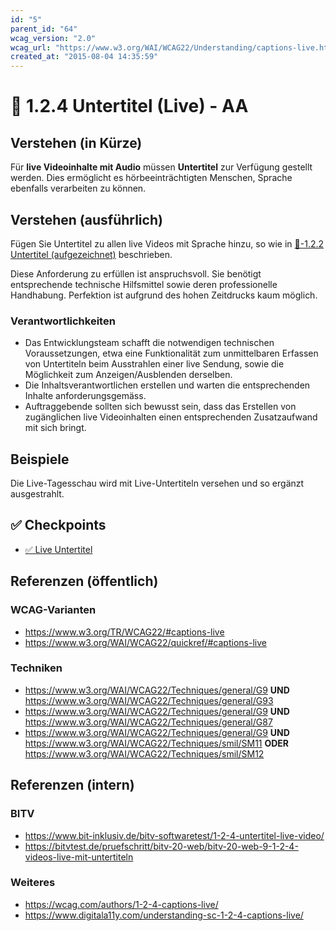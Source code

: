 ```yaml
---
id: "5"
parent_id: "64"
wcag_version: "2.0"
wcag_url: "https://www.w3.org/WAI/WCAG22/Understanding/captions-live.html"
created_at: "2015-08-04 14:35:59"
---
```


# 📜 1.2.4 Untertitel (Live) - AA

## Verstehen (in Kürze)

Für **live Videoinhalte mit Audio** müssen **Untertitel** zur Verfügung gestellt werden. Dies ermöglicht es hörbeeinträchtigten Menschen, Sprache ebenfalls verarbeiten zu können.

## Verstehen (ausführlich)

Fügen Sie Untertitel zu allen live Videos mit Sprache hinzu, so wie in [📜-1.2.2 Untertitel (aufgezeichnet)](/de/wcag/1.2.2-untertitel-aufgezeichnet) beschrieben.

Diese Anforderung zu erfüllen ist anspruchsvoll. Sie benötigt entsprechende technische Hilfsmittel sowie deren professionelle Handhabung. Perfektion ist aufgrund des hohen Zeitdrucks kaum möglich.

### Verantwortlichkeiten

- Das Entwicklungsteam schafft die notwendigen technischen Voraussetzungen, etwa eine Funktionalität zum unmittelbaren Erfassen von Untertiteln beim Ausstrahlen einer live Sendung, sowie die Möglichkeit zum Anzeigen/Ausblenden derselben.
- Die Inhaltsverantwortlichen erstellen und warten die entsprechenden Inhalte anforderungsgemäss.
- Auftraggebende sollten sich bewusst sein, dass das Erstellen von zugänglichen live Videoinhalten einen entsprechenden Zusatzaufwand mit sich bringt.

## Beispiele

Die Live-Tagesschau wird mit Live-Untertiteln versehen und so ergänzt ausgestrahlt.

## ✅ Checkpoints

- [✅ Live Untertitel](live-untertitel)

## Referenzen (öffentlich)

### WCAG-Varianten
- <https://www.w3.org/TR/WCAG22/#captions-live>
- <https://www.w3.org/WAI/WCAG22/quickref/#captions-live>

### Techniken
- <https://www.w3.org/WAI/WCAG22/Techniques/general/G9> **UND** <https://www.w3.org/WAI/WCAG22/Techniques/general/G93>
- <https://www.w3.org/WAI/WCAG22/Techniques/general/G9> **UND** <https://www.w3.org/WAI/WCAG22/Techniques/general/G87>
- <https://www.w3.org/WAI/WCAG22/Techniques/general/G9> **UND** <https://www.w3.org/WAI/WCAG22/Techniques/smil/SM11> **ODER** <https://www.w3.org/WAI/WCAG22/Techniques/smil/SM12>

## Referenzen (intern)

### BITV
- <https://www.bit-inklusiv.de/bitv-softwaretest/1-2-4-untertitel-live-video/>
- <https://bitvtest.de/pruefschritt/bitv-20-web/bitv-20-web-9-1-2-4-videos-live-mit-untertiteln>

### Weiteres
- <https://wcag.com/authors/1-2-4-captions-live/>
- <https://www.digitala11y.com/understanding-sc-1-2-4-captions-live/>